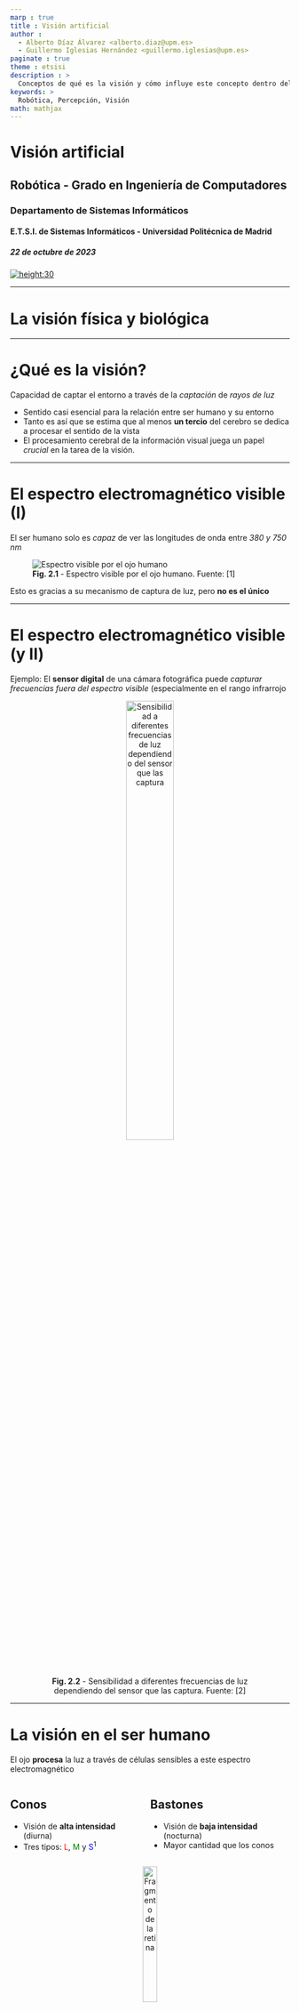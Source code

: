 ```yaml
---
marp : true
title : Visión artificial
author :
  - Alberto Díaz Álvarez <alberto.diaz@upm.es>
  - Guillermo Iglesias Hernández <guillermo.iglesias@upm.es>
paginate : true
theme : etsisi
description : >
  Conceptos de qué es la visión y cómo influye este concepto dentro del área de la percepción en la robótica
keywords: >
  Robótica, Percepción, Visión
math: mathjax
---
```


<!-- _class: titlepage -->

# Visión artificial

## Robótica - Grado en Ingeniería de Computadores

### Departamento de Sistemas Informáticos

#### E.T.S.I. de Sistemas Informáticos - Universidad Politécnica de Madrid

##### 22 de octubre de 2023

[![height:30](https://img.shields.io/badge/License-CC%20BY--NC--SA%204.0-informational.svg)](https://creativecommons.org/licenses/by-nc-sa/4.0/)

---

# La visión física y biológica<!-- _class: section -->

---

# ¿Qué es la visión?

Capacidad de captar el entorno a través de la _captación_ de _rayos de luz_

- Sentido casi esencial para la relación entre ser humano y su entorno
- Tanto es así que se estima que al menos **un tercio** del cerebro se dedica a procesar el sentido de la vista
- El procesamiento cerebral de la información visual juega un papel _crucial_ en la tarea de la visión.

---

# El espectro electromagnético visible (I)

El ser humano solo es _capaz_ de ver las longitudes de onda entre _380 y 750 nm_

<figure class="image">
  <img src="images/t2/espectro.png" alt="Espectro visible por el ojo humano">
  <figcaption><b>Fig. 2.1</b> - Espectro visible por el ojo humano. Fuente: [1]</figcaption>
</figure>

Esto es gracias a su mecanismo de captura de luz, pero **no es el único**

---

# El espectro electromagnético visible (y II)

Ejemplo: El **sensor digital** de una cámara fotográfica puede _capturar frecuencias fuera del espectro visible_ (especialmente en el rango infrarrojo

<figure class="image">
  <center>
  <img style="width: 45%" src="images/t2/sensor-spectrum.png" alt="Sensibilidad a diferentes frecuencias de luz dependiendo del sensor que las captura">
  <figcaption><b>Fig. 2.2</b> - Sensibilidad a diferentes frecuencias de luz dependiendo del sensor que las captura. Fuente: [2]</figcaption>
  </center>
</figure>

---

# La visión en el ser humano

El ojo **procesa** la luz a través de células sensibles a este espectro electromagnético

<div class="columns">
<div class="column">
  
## Conos

- Visión de **alta intensidad** (diurna)
- Tres tipos: <span style="color:red">L</span>, <span style="color:green">M</span> y <span style="color:blue">S</span><sup>1</sup>

</div>
<div class="column">

## Bastones

- Visión de **baja intensidad** (nocturna)
- Mayor cantidad que los conos

</div>
</div>

<figure class="image">
  <center>
  <img style="width: 25%" src="images/t2/retina.jpg" alt="Fragmento de la retina">
  <figcaption><b>Fig. 2.3</b> - Fragmento de la retina. Fuente: [3]</figcaption>
  </center>
</figure>

> <sup>1</sup> Su ausencia o mal funcionamiento llevan a problemas de percepción de colores como la protanopía (<span style="color:red">L</span>), deuteranopía (<span style="color:green">M</span>), tritanopía (<span style="color:blue">S</span>) o acromatopsia (<span style="color:red">L</span>, <span style="color:green">M</span> y <span style="color:blue">S</span>)

---

# Rango del color percibido

**No todos** los colores se captan con la misma **intensidad**.

<figure class="image">
  <center>
  <img src="images/t2/espectro-sensible.png" alt="Longitudes de onda capturadas por cada tipo de célula fotosensible del ojo">
  <figcaption><b>Fig. 2.4</b> - Longitudes de onda capturadas por cada tipo de célula fotosensible del ojo. Fuente: [6]</figcaption>
  </center>
</figure>

---

# La visión neuronal<!-- _class: section-->

---

# El cerebro en la visión

Tras captar la luz, **el cerebro da sentido a los estímulos** capturados por el ojo

- El _hardware_ se encarga de _captar la señal_ y el _software_ la _procesa adecuadamente_

<figure class="image">
  <center>
  <img style="width: 25%" src="images/t2/cat-cortex.png" alt="La información visual se procesa en un <i>pipeline</i> de menor a mayor complejidad">
  <figcaption><b>Fig. 2.5</b> - La información visual se procesa en un <i>pipeline</i> de menor a mayor complejidad. Fuente: [9]</figcaption>
  </center>
</figure>

La **corteza visual primaria** es la **primera capa que procesa** la información visual

- Trabaja con formas sencillas, dando información procesada a capas superiores
- Según avanza en el procesamiento, se reconocen formas más complejas

---

# Introducción a la visión por computador<!-- _class: section -->

---

# ¿Qué es la visión por computador?

Rama de la inteligencia artificial encargada del procesamiento de imagen digital

- No dejan de producirse grandes avances gracias a la mejora en la técnica
- Las redes neuronales tienen **mucho** (en realidad **todo**) que ver

<figure class="image">
  <center>
  <img src="images/t2/cv-evolution.png" alt="Evolución del campo de la visión por computador durante los últimos años">
  <figcaption><b>Fig. 2.6</b> - Evolución del campo de la visión por computador durante los últimos años. Fuente: [11]</figcaption>
  </center>
</figure>

---

# Algunas de sus aplicaciones

- **Clasificación** de imágenes
- **Deteción** y **reconocimiento** de objetos
- **Segmentación** de objetos
- **Generación** de imágenes
- **Domain-to-domain translation**
- **Text-to-image translation**
- **Superresolution**

---

# Captura de imagen tradicional<!-- _class: section -->

---

# De la necesidad de capturar el mundo

<div class="columns">
<div class="column">
La tecnología ha permitido capturar el mundo de formas cada vez más precisas

- Una de estas formas ha sido **simular** el sentido de **la vista**

Leonardo da Vinci fue el precursor en capturar imágenes a través de la **proyección de la luz**

- Éste y otros permitían **capturar** parte de la realidad, pero _**no su digitalización**_

</div>
<div class="column">
<figure>
  <center>
  <img src="https://upload.wikimedia.org/wikipedia/commons/9/9f/Camera_obscura.jpg" alt="Camera obscura" style="width:50%">
  <figcaption align="center">
  
  **Fig.1** - _Camera Obscura_. Fuente: [Wikimedia Commons](https://commons.wikimedia.org/wiki/File:Camera_obscura.jpg)

  </figcaption>
  </center>
</figure>
</div>

---

# La cámara <i>pinhole</i> (I)

El modelo de cámara _pinhole_ permite la formación de imágenes a través
del paso por una abertura _minúscula_ de la luz, proyectándose sobre un
plano de imagen.

<center>
<img src="https://upload.wikimedia.org/wikipedia/commons/3/3b/Pinhole-camera.svg" alt="Cámara pinhole" style="height:75%">
<figcaption align="center">

**Fig.1** - Esquema de cámara tipo <i>pinhole</i>. Fuente: [Wikimedia Commons](https://commons.wikimedia.org/wiki/File:Pinhole-camera.png)

</figcaption>
</center>

Los objetos capturados _se invierten_  respecto su posición real

---

# La cámara <i>pinhole</i> (II)

<div class="columns">
<div class="column">
La principal desventaja tiene que ver justo con la abertura por la que pasa la luz:

1. Si es demasiado **grande**, la imagen se **difumina**
2. Si es demasiado **pequeña**, se producen **difracciones**

De los intentos de evitar esta difuminación nace el campo de la **óptica**
</div>
<div class="column">
<figure>
  <center>
  <img src="images/t2/pinhole-apertures.png" alt="Diferentes aperturas de cámara pinhole" style="width:65%">
  <figcaption align="center">
  
  **Fig.1** - Diferentes aperturas. Fuente: Ni idea.

  </figcaption>
  </center>
</figure>
</div>
</div>
<hr>

Friknota: Mr. Pinhole ([http://www.mrpinhole.com/calcpinh.php](http://www.mrpinhole.com/calcpinh.php))

---

# Modelo de lente fina

Las lentes son el principal logro de la óptica. Éstas permiten:

- Aumentar el tamaño de la apertura de la cámara
- Disminuir el desenfoque producido
- **Orientar** los rayos de luz
- **Corregir** las aberraciones producidas por otras lentes

<center>
<img src="https://www.fisicalab.com/sites/all/files/contenidos/optica/diagrama-rayos-lente-convexa.jpg" alt="Diagrama de rayos de una lente convexa">
<figcaption align="center">

**Fig.1** - Diagrama de rayos de una lente convexa. Fuente: [FisicaLab](https://www.fisicalab.com/apartado/lentes-delgadas)

</figcaption>
</center>

---

# Calibración en una cámara

Las diferentes lentes de una cámara producen **distorsiones** en la imagen

- También se denominan **aberraciones** y son inevitables

La **calibración** es un proceso que permite **corregir** estas distorsiones

- Se realiza a través de **algoritmos** que permiten **rectificar** la imagen
- Forma parte del campo de la **visión por computador**

<center>
<img src="https://www.globalastronomia.com/wp-content/uploads/2020/08/arti%CC%81culo-1-sep-20-1200x600-1.jpg" alt="Diagrama de rayos de una lente convexa" style="width:35%">
<figcaption align="center">

**Fig.1** - Aberración de tipo esférica. Antes y después de aplicar el algoritmo [COSTAR](https://es.wikipedia.org/wiki/%C3%93ptica_Correctiva_de_Sustituci%C3%B3n_Axial_del_Telescopio_Espacial). Fuente: [Revista Astronomía](https://www.globalastronomia.com/aberraciones-opticas/).

</figcaption>
</center>

---

# La cámara digital

Dispositivo que permite capturar imágenes a través de un sensor digital

- Suelen contener un sensor con miles (millones) de receptores de intensidad de luz
- Dos tipos principales, dependiendo de cómo se convierte de fotón a electrón:
  - **CCD** (_Charge-Coupled Device_): A través de un chip externo al sensor
  - **CMOS** (_Complementary Metal-Oxide Semiconductor_): En el propio sensor

<center>
<img src="https://res.cloudinary.com/tbmg/c_scale,w_800,f_auto,q_auto/v1540888686/tb/articles/2015/features/55594-121_fig2.png" alt="Diagrama de rayos de una lente convexa" style="width:35%">
<figcaption align="center">

**Fig.1** - Diferencia entre sensor CCD y sensor CMOS. Fuente: [Tech Briefs](https://res.cloudinary.com/tbmg/c_scale,w_800,f_auto,q_auto/v1523743249/sites/tb/articles/sup/PIT/2017/features/07_PIT-0717-p03_fig1.jpg).

</figcaption>
</center>

> [The ultimate image sensor guide: EMCCD vs. SCMOS vs. CMOS vs. CCD](https://www.e-consystems.com/blog/camera/technology/the-ultimate-image-sensor-guide-emccd-vs-scmos-vs-cmos-vs-ccd/)

---

# ¿Y cómo se capturar color?

Capturar sólo niveles de luz **no nos permite diferenciar colores**

Para la captura de colores existen principalmente dos soluciones:

<div class="columns">
<div class="column">

## Triple CCD

- Un prisma divide la luz en tres haces
- Cada haz a un sensor digital distinto

<center>
<img src="https://upload.wikimedia.org/wikipedia/commons/e/ef/Dichroic-prism.svg" alt="Triple CCD" style="height:150">
<figcaption align="center">

**Fig.1** - Esquema de Triple CCD. Fuente: [Wikipedia](https://en.wikipedia.org/wiki/Three-CCD_camera#/media/File:Dichroic-prism.svg).

</figcaption>
</center>
</div>
<div class="column">

## Mosaico de Bayer

- Un filtro en cada receptor de luz
- 50% verdes, 25% rojos y 25% azules

<center>
<img src="https://upload.wikimedia.org/wikipedia/commons/3/37/Bayer_pattern_on_sensor.svg" alt="Diagrama de rayos de una lente convexa" style="height:150">
<figcaption align="center">

**Fig.1** - Representación de un Mosaico de Bayer. Fuente: [Wikipedia](https://es.wikipedia.org/wiki/Mosaico_de_Bayer#/media/Archivo:Bayer_pattern_on_sensor.svg).

</figcaption>
</center>
</div>
</div>

---

# Limitados al rango de luz visible

Los sensores están limitados para capturar **lo que ve el ojo humano**

<center>
<img src="https://www.ir-photo.net/image/standard_camera.png" alt="Esquema estándar de sensibilidad de la cámara" style="height:150">
<figcaption align="center">

**Fig.1** - Esquema estándar de sensibilidad de la cámara. Fuente: [IR Photo](https://www.ir-photo.net/ir_imaging.html).

</figcaption>
</center>

El rango _infrarrojo_ se bloquea a través del uso de _filtros_

- Estos impiden que ciertas frecuencias atraviesen la lente y lleguen al sensor

---

# Imagen digital<!-- _class: section -->

---

# ¿Qué es una imagen digital?

Tras conocer cómo se captura una escena de la realidad y esta es digitalizada, ahora es vital conocer en profundidad las características de las imágenes digitales.

<center>
<img src="images/t2/imagen-digital.png" alt="Ejemplo de una imagen digital" style="height:300">
<figcaption align="center">

**Fig.1** - Ejemplo de una imagen digital.

</figcaption>
</center>

Una imagen digital está formada por _píxeles_, los cuales corresponden con la intensidad de color para cierto punto de la imagen

---

# Elementos de una imagen digital

Una imagen digital se compone de píxeles, sin embargo existen distintas características que definen a dicha imagen:

- Tamaño de la imagen
- Número de canales
- Codificación de los canales
- Profundidad de color

---

# Tamaño de la imagen

El tamaño de la imagen o _resolución_ corresponde con el _número de píxeles_ que forman dicha imagen.

- Dependiendo de la imagen, su dimensión o _relación de aspecto_ puede variar

<center>
<img src="images/t2/tamaño-imagen.png" alt="Tamaño de una imagen digital" style="height:300">
<figcaption align="center">

**Fig.1** - Tamaño de una imagen digital

</figcaption>
</center>

---

# Canales

Conjunto de píxeles que definen la _intensidad para cierto rango de frecuencias_ de una imagen

- Los distintos canales de una imagen se _combinan_ para formar la imagen final
- Dependiendo del **tipo de codificación**, el **número** y **configuración** de canales puede variar

<center>
<img src="images/t2/canales-imagen.png" alt="Diferentes canales de una imagen" style="height:250">
<figcaption align="center">

**Fig.1** - Diferentes canales de una imagen que conforman la imagen final

</figcaption>
</center>

---

# Profundidad de color

La información de cada píxel _debe estar normalizada_ en un rango de valores

- Éste indica la _precisión_ a la cual fue capturada la intensidad de luz en ese punto

La **profundidad de color** indica cuánta intensidad de luz representa el valor de cada píxel

---

# La imagen en la informática

A la hora de programar, una imagen se representa con una _matriz numérica_ de valores, en la que cada posición corresponde a un _píxel_

- A través de bibliotecas como numpy se pueden realizar transformaciones en la composición de las imágenes

<center>
<img src="https://upload.wikimedia.org/wikipedia/commons/d/d0/Google_Colaboratory_SVG_Logo.svg" alt="Logotipo de Google Colab" style="height:250px">
<figcaption align="center">

</figcaption>
</center>

Ejercicio: [Imagen_Digital.ipynb](https://colab.research.google.com/drive/1k2vqQOiMMxOSOsZqHdhZ1Z-eblhtvvVV?usp=drive_link)<sup>1</sup>

> <https://colab.research.google.com/drive/1k2vqQOiMMxOSOsZqHdhZ1Z-eblhtvvVV?usp=drive_link>

---

# ¡GRACIAS!<!--_class: endpage-->
